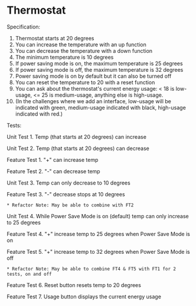 # Thermostat

Specification:

1. Thermostat starts at 20 degrees
2. You can increase the temperature with an up function
3. You can decrease the temperature with a down function
4. The minimum temperature is 10 degrees
5. If power saving mode is on, the maximum temperature is 25 degrees
6. If power saving mode is off, the maximum temperature is 32 degrees
7. Power saving mode is on by default but it can also be turned off
8. You can reset the temperature to 20 with a reset function
9. You can ask about the thermostat's current energy usage: < 18 is low-usage, <= 25 is medium-usage, anything else is high-usage.
10. (In the challenges where we add an interface, low-usage will be indicated with green, medium-usage indicated with black, high-usage indicated with red.)


Tests:

Unit Test 1. Temp (that starts at 20 degrees) can increase

Unit Test 2. Temp (that starts at 20 degrees) can decrease

  Feature Test 1. "+" can increase temp

  Feature Test 2. "-" can decrease temp

Unit Test 3. Temp can only decrease to 10 degrees

  Feature Test 3. "-" decrease stops at 10 degrees

    * Refactor Note: May be able to combine with FT2

Unit Test 4. While Power Save Mode is on (default) temp can only increase to 25 degrees

  Feature Test 4. "+" increase temp to 25 degrees when Power Save Mode is on

  Feature Test 5. "+" increase temp to 32 degrees when Power Save Mode is off

    * Refactor Note: May be able to combine FT4 & FT5 with FT1 for 2 tests, on and off

  Feature Test 6. Reset button resets temp to 20 degrees
  
  Feature Test 7. Usage button displays the current energy usage